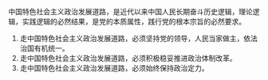 中国特色社会主义政治发展道路，是近代以来中国人民长期奋斗历史逻辑，理论逻辑，实践逻辑的必然结果，是党的本质属性，践行党的根本宗旨的必然要求。
1. 走中国特色社会主义政治发展道路，必须坚持党的领导，人民当家做主，依法治国有机统一。
2. 走中国特色社会主义政治发展道路，必须积极稳妥推进政治体制改革。
3. 走中国特色社会主义政治发展道路，必须始终保持政治定力。